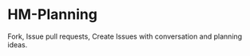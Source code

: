 HM-Planning
===========

Fork, Issue pull requests, Create Issues with conversation and planning ideas. 
